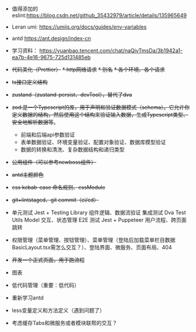 
* 值得添加的eslint:https://blog.csdn.net/github_35432979/article/details/135965649
* Leran umi: https://umijs.org/docs/guides/env-variables
* antd https://ant.design/index-cn
* 学习资料： https://yuanbao.tencent.com/chat/naQivTmsDa/3b1942a1-ea7b-4e16-9675-725d131485eb


* ~~代码美化（Prettier）~~
~~* http网络请求~~
~~* 别名~~
~~* 各个环境、各个请求~~
* ~~ts接口定义结构~~
* ~~zustand（zustand-persist、devTool），替代了dva~~
* ~~zod:是一个Typescript的库，用于声明和验证数据模式（schema）。它允许你定义数据的结构，然后使用这个结构来验证输入数据，生成Typescript类型、安全地解析数据等~~。
  * 前端和后端api参数验证
  * 表单数据验证、环境变量验证、配置对象验证、数据库模型验证
  * 数据的转换和清洗、复杂数据结构和递归类型
* ~~公用组件（可以参考newboss组件）~~
* ~~antd主题颜色~~
* ~~css kebab-case 命名规则、cssModule~~
* ~~git+lintstaged、git commit（ci/cd）~~
* 单元测试	Jest + Testing Library	组件逻辑、数据流验证
  集成测试	Dva Test Utils	Model 交互、状态管理
  E2E 测试	Jest + Puppeteer	用户流程、跨页面跳转
* 权限管理（菜单管理、按钮管理）、菜单管理（登陆后加载菜单栏目数据BasicLayout.tsx需怎么交互？）、登陆界面、微服务、页面布局、404
* ~~开发一个正式页面，用于跑流程~~
* 图表
* 低代码管理（重要：低代码）
* 重新学习antd
* less变量定义和方法定义（遇到问题了）
* 考虑缓存Tabs和微服务或者模块联帮的交互？

 
